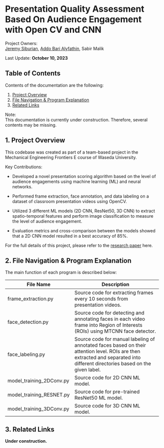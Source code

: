 # Presentation Quality Assessment Based On Audience Engagement with Open CV and CNN

Project Owners: <br>
[Jeremy Siburian](https://www.linkedin.com/in/jeremy-siburian/), [Addo Bari Alyfathin](https://www.linkedin.com/in/addobari/), Sabir Malik

Last Update: **October 10, 2023**

## Table of Contents

Contents of the documentation are the following: <br>
1. [Project Overview](#1-project-overview)
2. [File Navigation & Program Explanation](#2-file-navigation--program-explanation)
3. [Related Links](#3-related-links)

Note: <br>
This documentation is currently under construction. Therefore, several contents may be missing.

## 1. Project Overview

This codebase was created as part of a team-based project in the Mechanical Engineering Frontiers E course of Waseda University.

Key Contributions: <br>
- Developed a novel presentation scoring algorithm based on the level of audience engagements using machine learning (ML) and neural networks.

- Performed frame extraction, face annotation, and data labeling on a dataset of classroom presentation videos using OpenCV.

- Utilized 3 different ML models (2D CNN, ResNet50, 3D CNN) to extract spatio-temporal features and perform image classification to measure the level of audience engagement.

- Evaluation metrics and cross-comparison between the models showed that a 2D CNN model resulted in a best accuracy of 85%.

For the full details of this project, please refer to the [research paper](https://drive.google.com/file/d/146UNCqA8xWE2SJLHIJXHTwCiZt48eK3D/view?usp=drive_link) here.

## 2. File Navigation & Program Explanation

The main function of each program is described below:

| File Name | Description |
|---|---|
| frame_extraction.py | Source code for extracting frames every 10 seconds from presentation videos. |
| face_detection.py | Source code for detecting and annotating faces in each video frame into Region of Interests (ROIs) using MTCNN face detector. |
| face_labeling.py | Source code for manual labeling of annotated faces based on their attention level. ROIs are then extracted and separated into different directories based on the given label. |
| model_training_2DConv.py | Source code for 2D CNN ML model. |
| model_training_RESNET.py | Source code for pre-trained ResNet50 ML model. |
| model_training_3DConv.py | Source code for 3D CNN ML model. |

## 3. Related Links

**Under construction.**

